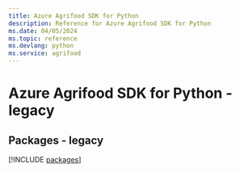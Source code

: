 ```yaml
---
title: Azure Agrifood SDK for Python
description: Reference for Azure Agrifood SDK for Python
ms.date: 04/05/2024
ms.topic: reference
ms.devlang: python
ms.service: agrifood
---
```

# Azure Agrifood SDK for Python - legacy
## Packages - legacy
[!INCLUDE [packages](agrifood-index.md)]
